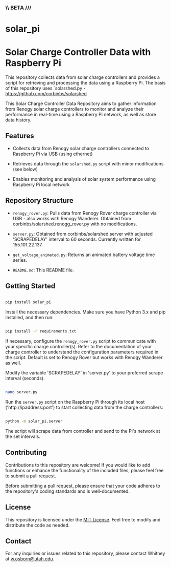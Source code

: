 ### \\\ BETA /// 


# solar_pi



# Solar Charge Controller Data with Raspberry Pi

This repository collects data from solar charge controllers and provides a script for retrieving and processing the data using a Raspberry Pi. The basis of this repository uses `solarshed.py - https://github.com/corbinbs/solarshed


This Solar Charge Controller Data Repository aims to gather information from Renogy solar charge controllers to monitor and analyze their performance in real-time using a Raspberry Pi network, as well as store data history.

## Features

- Collects data from Renogy solar charge controllers connected to Raspberry Pi via USB (using ethernet)

- Retrieves data through the `solarshed.py` script with minor modifications (see below)

- Enables monitoring and analysis of solar system performance using Raspberry Pi local network

## Repository Structure

- `renogy_rover.py`: Pulls data from Renogy Rover charge controller via USB - also works with Renogy Wanderer. Obtained from corbinbs/solarshed.renogg_rover.py with no modifications.

- `server.py`: Obtained from corbinbs/solarshed.server with adjusted 'SCRAPEDELAY' interval to 60 seconds. Currently written for 155.101.22.137.

- `get_voltage_animated.py`: Returns an animated battery voltage time series.

- `README.md`: This README file.


## Getting Started

```bash

pip install solar_pi

```
Install the necessary dependencies. Make sure you have Python 3.x and pip installed, and then run:

```bash

pip install -r requirements.txt

```

If necessary, configure the `renogy_rover.py` script to communicate with your specific charge controller(s). Refer to the documentation of your charge controller to understand the configuration parameters required in the script. Default is set to Renogy Rover but works with Renogy Wanderer as well.

Modify the variable 'SCRAPEDELAY' in 'server.py' to your preferred scrape interval (seconds).

```bash

nano server.py

```

Run the `server.py` script on the Raspberry Pi through its local host ('http://ipaddress:port') to start collecting data from the charge controllers:

```bash

python -m solar_pi.server

```

The script will scrape data from controller and send to the Pi's network at the set intervals.
   

## Contributing

Contributions to this repository are welcome! If you would like to add functions or enhance the functionality of the included files, please feel free to submit a pull request.

Before submitting a pull request, please ensure that your code adheres to the repository's coding standards and is well-documented.

## License

This repository is licensed under the [MIT License](LICENSE). Feel free to modify and distribute the code as needed.

## Contact

For any inquiries or issues related to this repository, please contact Whitney at [w.osborn@utah.edu](mailto:w.osborn@utah.edu).
